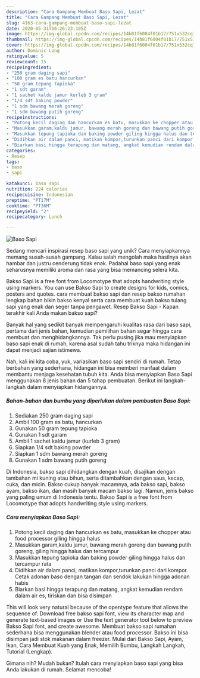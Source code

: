 ```yaml
---
description: "Cara Gampang Membuat Baso Sapi, Lezat"
title: "Cara Gampang Membuat Baso Sapi, Lezat"
slug: 4163-cara-gampang-membuat-baso-sapi-lezat
date: 2020-05-31T16:26:23.105Z
image: https://img-global.cpcdn.com/recipes/14b81f6004f01b17/751x532cq70/baso-sapi-foto-resep-utama.jpg
thumbnail: https://img-global.cpcdn.com/recipes/14b81f6004f01b17/751x532cq70/baso-sapi-foto-resep-utama.jpg
cover: https://img-global.cpcdn.com/recipes/14b81f6004f01b17/751x532cq70/baso-sapi-foto-resep-utama.jpg
author: Dominic Long
ratingvalue: 5
reviewcount: 15
recipeingredient:
- "250 gram daging sapi"
- "100 gram es batu hancurkan"
- "50 gram tepung tapioka"
- "1 sdt garam"
- "1 sachet kaldu jamur kurleb 3 gram"
- "1/4 sdt baking powder"
- "1 sdm bawang merah goreng"
- "1 sdm bawang putih goreng"
recipeinstructions:
- "Potong kecil daging dan hancurkan es batu, masukkan ke chopper atau food processor giling hingga halus"
- "Masukkan garam,kaldu jamur, bawang merah goreng dan bawang putih goreng, giling hingga halus dan tercampur"
- "Masukkan tepung tapioka dan baking powder giling hingga halus dan tercampur rata"
- "Didihkan air dalam panci, matikan kompor,turunkan panci dari kompor. Cetak adonan baso dengan tangan dan sendok lakukan hingga adonan habis"
- "Biarkan basi hingga terapung dan matang, angkat kemudian rendam dalam air es, tiriskan dan bisa disimpan"
categories:
- Resep
tags:
- baso
- sapi

katakunci: baso sapi 
nutrition: 224 calories
recipecuisine: Indonesian
preptime: "PT17M"
cooktime: "PT36M"
recipeyield: "2"
recipecategory: Lunch

---
```



![Baso Sapi](https://img-global.cpcdn.com/recipes/14b81f6004f01b17/751x532cq70/baso-sapi-foto-resep-utama.jpg)

Sedang mencari inspirasi resep baso sapi yang unik? Cara menyiapkannya memang susah-susah gampang. Kalau salah mengolah maka hasilnya akan hambar dan justru cenderung tidak enak. Padahal baso sapi yang enak seharusnya memiliki aroma dan rasa yang bisa memancing selera kita.

Bakso Sapi is a free font from Locomotype that adopts handwriting style using markers. You can use Bakso Sapi to create designs for kids, comics, posters and quotes. cara membuat bakso sapi dan resep bakso rumahan lengkap bahan bikin bakso kenyal serta cara membuat kuah bakso tulang sapi yang enak dan seger tanpa pengawet. Resep Bakso Sapi - Kapan terakhir kali Anda makan bakso sapi?

Banyak hal yang sedikit banyak mempengaruhi kualitas rasa dari baso sapi, pertama dari jenis bahan, kemudian pemilihan bahan segar hingga cara membuat dan menghidangkannya. Tak perlu pusing jika mau menyiapkan baso sapi enak di rumah, karena asal sudah tahu triknya maka hidangan ini dapat menjadi sajian istimewa.


Nah, kali ini kita coba, yuk, variasikan baso sapi sendiri di rumah. Tetap berbahan yang sederhana, hidangan ini bisa memberi manfaat dalam membantu menjaga kesehatan tubuh kita. Anda bisa menyiapkan Baso Sapi menggunakan 8 jenis bahan dan 5 tahap pembuatan. Berikut ini langkah-langkah dalam menyiapkan hidangannya.

<!--inarticleads1-->

##### Bahan-bahan dan bumbu yang diperlukan dalam pembuatan Baso Sapi:

1. Sediakan 250 gram daging sapi
1. Ambil 100 gram es batu, hancurkan
1. Gunakan 50 gram tepung tapioka
1. Gunakan 1 sdt garam
1. Ambil 1 sachet kaldu jamur (kurleb 3 gram)
1. Siapkan 1/4 sdt baking powder
1. Siapkan 1 sdm bawang merah goreng
1. Gunakan 1 sdm bawang putih goreng


Di Indonesia, bakso sapi dihidangkan dengan kuah, disajikan dengan tambahan mi kuning atau bihun, serta ditambahkan dengan saus, kecap, cuka, dan micin. Bakso cukup banyak macamnya, ada bakso sapi, bakso ayam, bakso ikan, dan masih banyak macam bakso lagi. Namun, jenis bakso yang paling umum di Indonesia tentu. Bakso Sapi is a free font from Locomotype that adopts handwriting style using markers. 

<!--inarticleads2-->

##### Cara menyiapkan Baso Sapi:

1. Potong kecil daging dan hancurkan es batu, masukkan ke chopper atau food processor giling hingga halus
1. Masukkan garam,kaldu jamur, bawang merah goreng dan bawang putih goreng, giling hingga halus dan tercampur
1. Masukkan tepung tapioka dan baking powder giling hingga halus dan tercampur rata
1. Didihkan air dalam panci, matikan kompor,turunkan panci dari kompor. Cetak adonan baso dengan tangan dan sendok lakukan hingga adonan habis
1. Biarkan basi hingga terapung dan matang, angkat kemudian rendam dalam air es, tiriskan dan bisa disimpan


This will look very natural because of the opentype feature that allows the sequence of. Download free bakso sapi font, view its character map and generate text-based images or Use the text generator tool below to preview Bakso Sapi font, and create awesome. Membuat bakso sapi rumahan sederhana bisa menggunakan blender atau food processor. Bakso ini bisa disimpan jadi stok makanan dalam freezer. Mulai dari Bakso Sapi, Ayam, Ikan, Cara Membuat Kuah yang Enak, Memilih Bumbu, Langkah Langkah, Tutorial (Lengkap). 

Gimana nih? Mudah bukan? Itulah cara menyiapkan baso sapi yang bisa Anda lakukan di rumah. Selamat mencoba!
